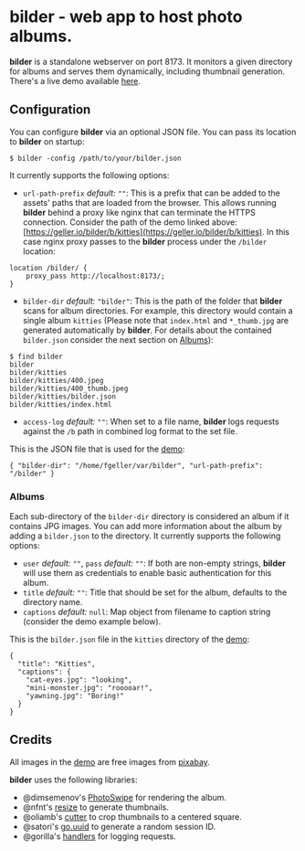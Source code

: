 # bilder - web app to host photo albums.

**bilder** is a standalone webserver on port 8173. It monitors a given directory for albums and serves them dynamically, including thumbnail generation. There's a live demo available [here](https://geller.io/bilder/b/kitties).

## Configuration

You can configure **bilder** via an optional JSON file. You can pass its location to **bilder** on startup:

```
$ bilder -config /path/to/your/bilder.json
```

It currently supports the following options:

 + `url-path-prefix` *default:* `""`: This is a prefix that can be added to the assets' paths that are loaded from the browser. This allows running **bilder** behind a proxy like nginx that can terminate the HTTPS connection. Consider the path of the demo linked above: [https://geller.io/bilder/b/kitties](https://geller.io/bilder/b/kitties). In this case nginx proxy passes to the **bilder** process under the `/bilder` location:
```
location /bilder/ {
    proxy_pass http://localhost:8173/;
}
```
 + `bilder-dir` *default:* `"bilder"`: This is the path of the folder that **bilder** scans for album directories. For example, this directory would contain a single album `kitties` (Please note that `index.html` and `*_thumb.jpg` are generated automatically by **bilder**. For details about the contained `bilder.json` consider the next section on [Albums](https://github.com/fgeller/bilder#Albums)):
```
$ find bilder
bilder
bilder/kitties
bilder/kitties/400.jpeg
bilder/kitties/400_thumb.jpeg
bilder/kitties/bilder.json
bilder/kitties/index.html
```
 + `access-log` *default:* `""`: When set to a file name, **bilder** logs requests against the `/b` path in combined log format to the set file.

This is the JSON file that is used for the [demo](https://geller.io/bilder/b/kitties):
```
{ "bilder-dir": "/home/fgeller/var/bilder", "url-path-prefix": "/bilder" }
```

### Albums

Each sub-directory of the `bilder-dir` directory is considered an album if it contains JPG images. You can add more information about the album by adding a `bilder.json` to the directory. It currently supports the following options:

 + `user` *default:* `""`, `pass` *default:* `""`: If both are non-empty strings, **bilder** will use them as credentials to enable basic authentication for this album.
 + `title` *default:* `""`: Title that should be set for the album, defaults to the directory name.
 + `captions` *default:* `null`: Map object from filename to caption string (consider the demo example below).
 
This is the `bilder.json` file in the `kitties` directory of the [demo](https://geller.io/bilder/b/kitties):
```
{
  "title": "Kitties",
  "captions": {
    "cat-eyes.jpg": "looking",
    "mini-monster.jpg": "rooooar!",
    "yawning.jpg": "Boring!"
  }
}
```

## Credits

All images in the [demo](https://geller.io/bilder/b/kitties) are free images from [pixabay](https://pixabay.com/).

**bilder** uses the following libraries:

 + @dimsemenov's [PhotoSwipe](https://github.com/dimsemenov/PhotoSwipe) for rendering the album.
 + @nfnt's [resize](https://github.com/nfnt/resize) to generate thumbnails.
 + @oliamb's [cutter](https://github.com/oliamb/cutter) to crop thumbnails to a centered square.
 + @satori's [go.uuid](https://github.com/satori/go.uuid) to generate a random session ID.
 + @gorilla's [handlers](https://github.com/gorilla/handlers) for logging requests.
